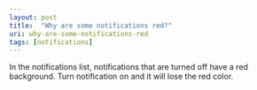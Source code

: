 ```yaml
---
layout: post
title:  "Why are some notifications red?"
uri: why-are-some-notifications-red
tags: [notifications]
---
```


<p>
    In the notifications list, notifications that are turned off have a red background. Turn notification on and it will
    lose the red color.
</p>

<!-- todo img -->
